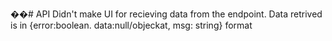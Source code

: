 ��#   A P I 
 
 
Didn't make UI for recieving data from the endpoint. Data retrived is in {error:boolean. data:null/objeckat, msg: string} format
